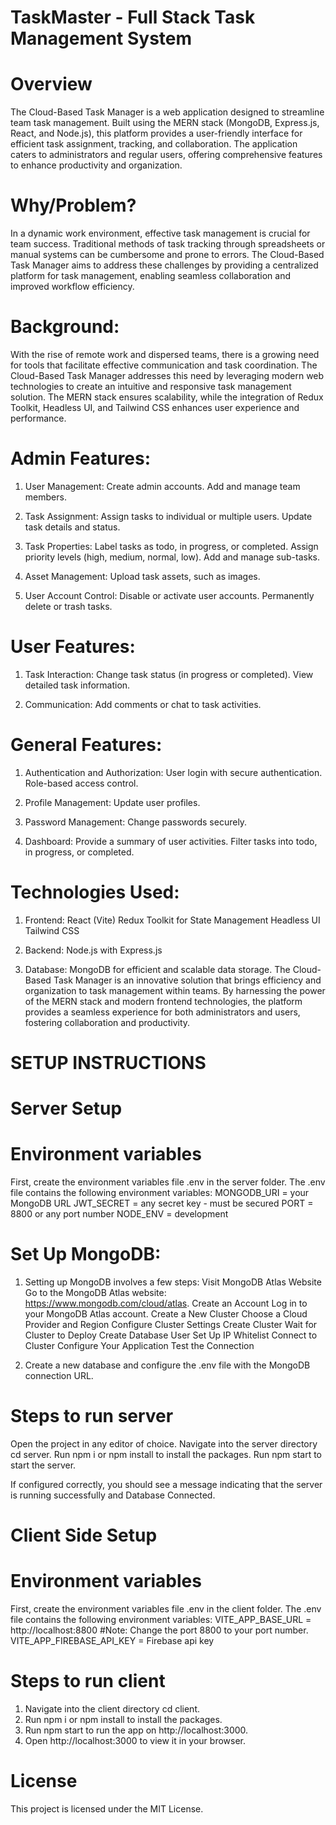 # TaskMaster - Full Stack Task Management System
# Overview
The Cloud-Based Task Manager is a web application designed to streamline team task management. Built using the MERN stack (MongoDB, Express.js, React, and Node.js), this platform provides a user-friendly interface for efficient task assignment, tracking, and collaboration. The application caters to administrators and regular users, offering comprehensive features to enhance productivity and organization.

# Why/Problem?
In a dynamic work environment, effective task management is crucial for team success. Traditional methods of task tracking through spreadsheets or manual systems can be cumbersome and prone to errors. The Cloud-Based Task Manager aims to address these challenges by providing a centralized platform for task management, enabling seamless collaboration and improved workflow efficiency.

# Background:
With the rise of remote work and dispersed teams, there is a growing need for tools that facilitate effective communication and task coordination. The Cloud-Based Task Manager addresses this need by leveraging modern web technologies to create an intuitive and responsive task management solution. The MERN stack ensures scalability, while the integration of Redux Toolkit, Headless UI, and Tailwind CSS enhances user experience and performance.

# Admin Features:

  1. User Management:
    Create admin accounts.
    Add and manage team members.

  2. Task Assignment:
    Assign tasks to individual or multiple users.
    Update task details and status.

  3. Task Properties:
    Label tasks as todo, in progress, or completed.
    Assign priority levels (high, medium, normal, low).
    Add and manage sub-tasks.

  4. Asset Management:
    Upload task assets, such as images.

  5. User Account Control:
    Disable or activate user accounts.
    Permanently delete or trash tasks.

# User Features:

  1. Task Interaction:
    Change task status (in progress or completed).
    View detailed task information.

  2. Communication:
    Add comments or chat to task activities.

# General Features:

  1. Authentication and Authorization:
    User login with secure authentication.
    Role-based access control.

  2. Profile Management:
    Update user profiles.

  3. Password Management:
    Change passwords securely.

  4. Dashboard:
    Provide a summary of user activities.
    Filter tasks into todo, in progress, or completed.

# Technologies Used:

  1. Frontend:
    React (Vite)
    Redux Toolkit for State Management
    Headless UI
    Tailwind CSS

  2. Backend:
    Node.js with Express.js

  3. Database:
    MongoDB for efficient and scalable data storage.
  The Cloud-Based Task Manager is an innovative solution that brings efficiency and organization to task management within teams. By harnessing the power of the MERN stack    and modern frontend technologies, the platform provides a seamless experience for both administrators and users, fostering collaboration and productivity.

 

# SETUP INSTRUCTIONS

# Server Setup

# Environment variables

First, create the environment variables file .env in the server folder. The .env file contains the following environment variables:
  MONGODB_URI = your MongoDB URL
  JWT_SECRET = any secret key - must be secured
  PORT = 8800 or any port number
  NODE_ENV = development
 

# Set Up MongoDB:

1. Setting up MongoDB involves a few steps:
  Visit MongoDB Atlas Website
    Go to the MongoDB Atlas website: https://www.mongodb.com/cloud/atlas.
  Create an Account
  Log in to your MongoDB Atlas account.
  Create a New Cluster
  Choose a Cloud Provider and Region
  Configure Cluster Settings
  Create Cluster
  Wait for Cluster to Deploy
  Create Database User
  Set Up IP Whitelist
  Connect to Cluster
  Configure Your Application
  Test the Connection

2. Create a new database and configure the .env file with the MongoDB connection URL.

# Steps to run server
  Open the project in any editor of choice.
  Navigate into the server directory cd server.
  Run npm i or npm install to install the packages.
  Run npm start to start the server.

If configured correctly, you should see a message indicating that the server is running successfully and Database Connected.


# Client Side Setup

# Environment variables
First, create the environment variables file .env in the client folder. The .env file contains the following environment variables:
  VITE_APP_BASE_URL = http://localhost:8800 #Note: Change the port 8800 to your port number.
  VITE_APP_FIREBASE_API_KEY = Firebase api key

# Steps to run client
  1. Navigate into the client directory cd client.
  2. Run npm i or npm install to install the packages.
  3. Run npm start to run the app on http://localhost:3000.
  4. Open http://localhost:3000 to view it in your browser.

# License
This project is licensed under the MIT License.
